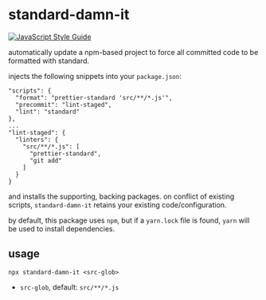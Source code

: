 # standard-damn-it

[![JavaScript Style Guide](https://img.shields.io/badge/code_style-standard-brightgreen.svg)](https://standardjs.com)

automatically update a npm-based project to force all committed code to be formatted with standard.

injects the following snippets into your `package.json`:

```json5
"scripts": {
  "format": "prettier-standard 'src/**/*.js'",
  "precommit": "lint-staged",
  "lint": "standard"
},
...
"lint-staged": {
  "linters": {
    "src/**/*.js": [
      "prettier-standard",
      "git add"
    ]
  }
}
```

and installs the supporting, backing packages.  on conflict of existing scripts, `standard-damn-it` retains your existing code/configuration.

by default, this package uses `npm`, but if a `yarn.lock` file is found, `yarn` will be used to install dependencies.

## usage

`npx standard-damn-it <src-glob>`

- `src-glob`, default: `src/**/*.js`
